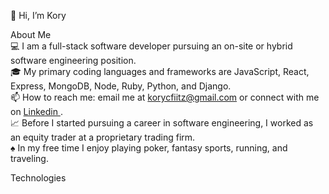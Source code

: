👋 Hi, I’m Kory

About Me <br>
💻 I am a full-stack software developer pursuing an on-site or hybrid software engineering position. <br>
🎓 My primary coding languages and frameworks are JavaScript, React, Express, MongoDB, Node, Ruby, Python, and Django. <br>
📫 How to reach me: email me at korycfiitz@gmail.com or connect with me on <a href="https://www.linkedin.com/in/kory-fitzgerald/" target="_blank">
  Linkedin
</a>
. <br>
📈 Before I started pursuing a career in software engineering, I worked as an equity trader at a proprietary trading firm. <br>
♠️ In my free time I enjoy playing poker, fantasy sports, running, and traveling. <br>

Technologies
